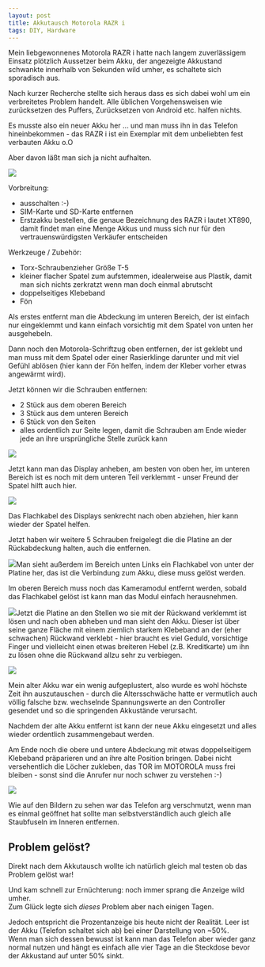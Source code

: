 ```yaml
---
layout: post
title: Akkutausch Motorola RAZR i
tags: DIY, Hardware
---
```


Mein liebgewonnenes Motorola RAZR i hatte nach langem zuverlässigem Einsatz plötzlich Aussetzer beim Akku, der angezeigte Akkustand schwankte innerhalb von Sekunden wild umher, es schaltete sich sporadisch aus.

Nach kurzer Recherche stellte sich heraus dass es sich dabei wohl um ein verbreitetes Problem handelt. Alle üblichen Vorgehensweisen wie zurücksetzen des Puffers, Zurücksetzen von Android etc. halfen nichts.

Es musste also ein neuer Akku her ... und man muss ihn in das Telefon hineinbekommen - das RAZR i ist ein Exemplar mit dem unbeliebten fest verbauten Akku o.O

Aber davon läßt man sich ja nicht aufhalten.

![](/assets/razri-20170214-225645402.jpg)

Vorbreitung:

*   ausschalten :-)
*   SIM-Karte und SD-Karte entfernen
*   Erstzakku bestellen, die genaue Bezeichnung des RAZR i lautet XT890, damit findet man eine Menge Akkus und muss sich nur für den vertrauenswürdigsten Verkäufer entscheiden

Werkzeuge / Zubehör:

*   Torx-Schraubenzieher Größe T-5
*   kleiner flacher Spatel zum aufstemmen, idealerweise aus Plastik, damit man sich nichts zerkratzt wenn man doch einmal abrutscht
*   doppelseitiges Klebeband
*   Fön

Als erstes entfernt man die Abdeckung im unteren Bereich, der ist einfach nur eingeklemmt und kann einfach vorsichtig mit dem Spatel von unten her ausgehebeln.

Dann noch den Motorola-Schriftzug oben entfernen, der ist geklebt und man muss mit dem Spatel oder einer Rasierklinge darunter und mit viel Gefühl ablösen (hier kann der Fön helfen, indem der Kleber vorher etwas angewärmt wird).

Jetzt können wir die Schrauben entfernen:

*   2 Stück aus dem oberen Bereich
*   3 Stück aus dem unteren Bereich
*   6 Stück von den Seiten
*   alles ordentlich zur Seite legen, damit die Schrauben am Ende wieder jede an ihre ursprüngliche Stelle zurück kann

![](/assets/razri-20170214-231423768.jpg)

Jetzt kann man das Display anheben, am besten von oben her, im unteren Bereich ist es noch mit dem unteren Teil verklemmt - unser Freund der Spatel hilft auch hier.

![](/assets/razri-20170214-231946132.jpg)

Das Flachkabel des Displays senkrecht nach oben abziehen, hier kann wieder der Spatel helfen.

Jetzt haben wir weitere 5 Schrauben freigelegt die die Platine an der Rückabdeckung halten, auch die entfernen.

![](/assets/razri-20170214-232200482.jpg)Man sieht außerdem im Bereich unten Links ein Flachkabel von unter der Platine her, das ist die Verbindung zum Akku, diese muss gelöst werden.

Im oberen Bereich muss noch das Kameramodul entfernt werden, sobald das Flachkabel gelöst ist kann man das Modul einfach herausnehmen.

![](/assets/razri-20170214-232843436.jpg)Jetzt die Platine an den Stellen wo sie mit der Rückwand verklemmt ist lösen und nach oben abheben und man sieht den Akku. Dieser ist über seine ganze Fläche mit einem ziemlich starkem Klebeband an der (eher schwachen) Rückwand verklebt - hier braucht es viel Geduld, vorsichtige Finger und vielleicht einen etwas breiteren Hebel (z.B. Kreditkarte) um ihn zu lösen ohne die Rückwand allzu sehr zu verbiegen.

![](/assets/razri-20170214-233551265.jpg)

Mein alter Akku war ein wenig aufgeplustert, also wurde es wohl höchste Zeit ihn auszutauschen - durch die Altersschwäche hatte er vermutlich auch völlig falsche bzw. wechselnde Spannungswerte an den Controller gesendet und so die springenden Akkustände verursacht.

Nachdem der alte Akku entfernt ist kann der neue Akku eingesetzt und alles wieder ordentlich zusammengebaut werden.

Am Ende noch die obere und untere Abdeckung mit etwas doppelseitigem Klebeband präparieren und an ihre alte Position bringen. Dabei nicht versehentlich die Löcher zukleben, das TOR im MOTOROLA muss frei bleiben - sonst sind die Anrufer nur noch schwer zu verstehen :-)

![](/assets/razri-20170215-241152693.jpg)

Wie auf den Bildern zu sehen war das Telefon arg verschmutzt, wenn man es einmal geöffnet hat sollte man selbstverständlich auch gleich alle Staubfuseln im Inneren entfernen.

## Problem gelöst?

Direkt nach dem Akkutausch wollte ich natürlich gleich mal testen ob das Problem gelöst war!

Und kam schnell zur Ernüchterung: noch immer sprang die Anzeige wild umher.  
Zum Glück legte sich _dieses_ Problem aber nach einigen Tagen.

Jedoch entspricht die
Prozentanzeige bis heute nicht der Realität. Leer ist der Akku (Telefon schaltet sich ab)
bei einer Darstellung von ~50%.  
Wenn man sich dessen bewusst ist kann man das Telefon aber wieder ganz normal nutzen
und hängt es einfach alle vier Tage an die Steckdose bevor der Akkustand auf unter 50% sinkt.

